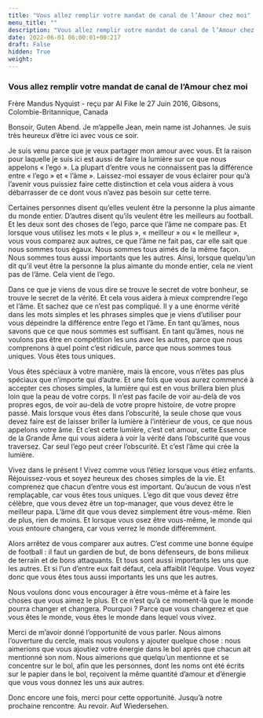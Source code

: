 ```yaml
---
title: "Vous allez remplir votre mandat de canal de l’Amour chez moi"
menu_title: ""
description: "Vous allez remplir votre mandat de canal de l’Amour chez moi"
date: 2022-06-01 06:00:01+00:217
draft: False
hidden: True
weight:
---
```

### Vous allez remplir votre mandat de canal de l’Amour chez moi

Frère Mandus Nyquist - reçu par Al Fike le 27 Juin 2016, Gibsons, Colombie-Britannique, Canada

Bonsoir, Guten Abend. Je m’appelle Jean, mein name ist Johannes. Je suis très heureux d’être ici avec vous ce soir.

Je suis venu parce que je veux partager mon amour avec vous. Et la raison pour laquelle je suis ici est aussi de faire la lumière sur ce que nous appelons « l’ego ». La plupart d’entre vous ne connaissent pas la différence entre « l’ego » et « l’âme ». Laissez-moi essayer de vous éclairer pour qu’à l’avenir vous puissiez faire cette distinction et cela vous aidera à vous débarrasser de ce dont vous n’avez pas besoin sur cette terre.

Certaines personnes disent qu’elles veulent être la personne la plus aimante du monde entier. D’autres disent qu’ils veulent être les meilleurs au football. Et les deux sont des choses de l’ego, parce que l’âme ne compare pas. Et lorsque vous utilisez les mots « le plus », « meilleur » ou « le meilleur », vous vous comparez aux autres, ce que l’âme ne fait pas, car elle sait que nous sommes tous égaux. Nous sommes tous aimés de la même façon. Nous sommes tous aussi importants que les autres. Ainsi, lorsque quelqu’un dit qu’il veut être la personne la plus aimante du monde entier, cela ne vient pas de l’âme. Cela vient de l’ego.

Dans ce que je viens de vous dire se trouve le secret de votre bonheur, se trouve le secret de la vérité. Et cela vous aidera à mieux comprendre l’ego et l’âme. Et sachez que ce n’est pas compliqué. Il y a une énorme vérité dans les mots simples et les phrases simples que je viens d’utiliser pour vous dépeindre la différence entre l’ego et l’âme. En tant qu’âmes, nous savons que ce que nous sommes est suffisant. En tant qu’âmes, nous ne voulons pas être en compétition les uns avec les autres, parce que nous comprenons à quel point c’est ridicule, parce que nous sommes tous uniques. Vous êtes tous uniques.

Vous êtes spéciaux à votre manière, mais là encore, vous n’êtes pas plus spéciaux que n’importe qui d’autre. Et une fois que vous aurez commencé à accepter ces choses simples, la lumière qui est en vous brillera bien plus loin que la peau de votre corps. Il n’est pas facile de voir au-delà de vos propres egos, de voir au-delà de votre propre histoire, de votre propre passé. Mais lorsque vous êtes dans l’obscurité, la seule chose que vous devez faire est de laisser briller la lumière à l’intérieur de vous, ce que nous appelons votre âme. Et c’est cette lumière, c’est cet amour, cette Essence de la Grande Âme qui vous aidera à voir la vérité dans l’obscurité que vous traversez. Car seul l’ego peut créer l’obscurité. Et c’est l’âme qui crée la lumière.

Vivez dans le présent ! Vivez comme vous l’étiez lorsque vous étiez enfants. Réjouissez-vous et soyez heureux des choses simples de la vie. Et comprenez que chacun d’entre vous est important. Qu’aucun de vous n’est remplaçable, car vous êtes tous uniques. L’ego dit que vous devez être célèbre, que vous devez être un top-manager, que vous devez être le meilleur papa. L’âme dit que vous devez simplement être vous-même. Rien de plus, rien de moins. Et lorsque vous osez être vous-même, le monde qui vous entoure changera, car vous verrez le monde différemment.

Alors arrêtez de vous comparer aux autres. C’est comme une bonne équipe de football : il faut un gardien de but, de bons défenseurs, de bons milieux de terrain et de bons attaquants. Et tous sont aussi importants les uns que les autres. Et si l’un d’entre eux fait défaut, cela affaiblit l’équipe. Vous voyez donc que vous êtes tous aussi importants les uns que les autres.

Nous voulons donc vous encourager à être vous-même et à faire les choses que vous aimez le plus. Et ce n’est qu’à ce moment-là que le monde pourra changer et changera. Pourquoi ? Parce que vous changerez et que vous êtes le monde, vous êtes le monde dans lequel vous vivez.

Merci de m’avoir donné l’opportunité de vous parler. Nous aimons l’ouverture du cercle, mais nous voulons y ajouter quelque chose : nous aimerions que vous ajoutiez votre énergie dans le bol après que chacun ait mentionné son nom. Nous aimerions que quelqu’un mentionne et se concentre sur le bol, afin que les personnes, dont les noms ont été écrits sur le papier dans le bol, reçoivent la même quantité d’amour et d’énergie que vous vous donnez les uns aux autres.

Donc encore une fois, merci pour cette opportunité. Jusqu’à notre prochaine rencontre. Au revoir. Auf Wiedersehen.





